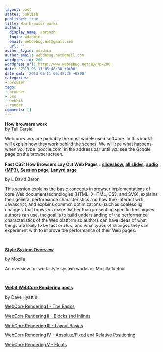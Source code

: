 ```yaml
---
layout: post
status: publish
published: true
title: How browser works
author:
  display_name: aaronzh
  login: wdadmin
  email: webdebug.net@gmail.com
  url: ''
author_login: wdadmin
author_email: webdebug.net@gmail.com
wordpress_id: 200
wordpress_url: http://www.webdebug.net:80/?p=200
date: '2013-06-11 06:48:30 +0800'
date_gmt: '2013-06-11 06:48:30 +0800'
categories:
- browser
tags:
- browser
- css
- webkit
- render
comments: []
---
```

<p><strong><a href="http://taligarsiel.com/Projects/howbrowserswork1.htm" target="_blank">How browsers work</a></strong><br />
by Tali Garsiel</p>
<p>Web browsers are probably the most widely used software. In this book I will explain how they work behind the scenes. We will see what happens when you type 'google.com' in the address bar until you see the Google page on the browser screen.</p>
<!--more-->
<p><strong>Fast CSS: How Browsers Lay Out Web Pages：<a href="http://dbaron.org/talks/2012-03-11-sxsw/slide-1.xhtml" target="_blank">slideshow</a>,&nbsp;<a href="http://dbaron.org/talks/2012-03-11-sxsw/master.xhtml">all slides</a>,&nbsp;<a href="http://audio.sxsw.com/2012/podcasts/11-ACC-Fast_CSS_How_Browser_Layout.mp3">audio (MP3)</a>,&nbsp;<a href="http://schedule.sxsw.com/2012/events/event_IAP12909">Session page</a>,&nbsp;<a href="http://lanyrd.com/2012/sxsw-interactive/spmbt/">Lanyrd page</a></strong></p>
<p>by L David Baron</p>
<p>This session explains the basic concepts in browser implementations of core Web document technologies (HTML, XHTML, CSS, and SVG), explains their general performance characteristics and how they interact with Javascript, and explains common optimizations (such as coalescing changes) that browsers make. Rather than presenting specific techniques authors can use, the goal is to build understanding of the performance characteristics of the Web platform so authors can have ideas of what things are likely to be fast or slow, and what types of changes they can experiment with to improve the performance of their Web pages.</p>
<p>&nbsp;</p>
<p><strong><a href="https://developer.mozilla.org/en-US/docs/Style_System_Overview" target="_blank">Style System Overview</a></strong></p>
<p>by Mozilla</p>
<p>An overview for work style system works on Mozilla firefox.</p>
<p>&nbsp;</p>
<p><a href="http://trac.webkit.org/wiki/WebCoreRendering" target="_blank"><strong>Webit WebCore Rendering posts</strong></a></p>
<p>by Dave Hyatt's :</p>
<p><a href="http://webkit.org/blog/114/webcore-rendering-i-the-basics/">​WebCore Rendering I - The Basics</a></p>
<p><a href="http://webkit.org/blog/115/webcore-rendering-ii-blocks-and-inlines/">​WebCore Rendering II - Blocks and Inlines</a></p>
<p><a href="http://webkit.org/blog/116/webcore-rendering-iii-layout-basics/">​WebCore Rendering III - Layout Basics</a></p>
<p><a href="http://webkit.org/blog/117/webcore-rendering-iv-absolutefixed-and-relative-positioning/">​WebCore Rendering IV - Absolute/Fixed and Relative Positioning</a></p>
<p><a href="http://webkit.org/blog/118/webcore-rendering-v-floats/">​WebCore Rendering V - Floats</a></p>
<p>&nbsp;</p>
